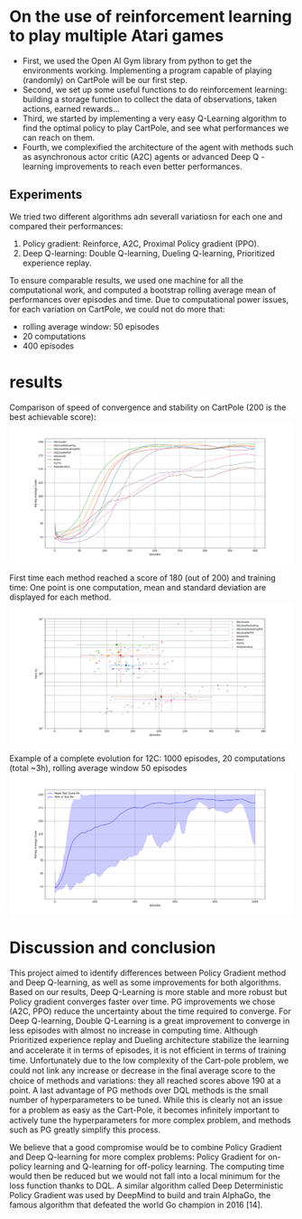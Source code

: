 # On the use of reinforcement learning to play multiple Atari games

- First, we used the Open AI Gym library from python to get the environments working. Implementing a program capable of playing (randomly) on CartPole will be our first step.
- Second, we set up some useful functions to do reinforcement learning: building a storage function to collect the data of observations, taken actions, earned rewards...
- Third, we started by implementing a very easy Q-Learning algorithm to find the optimal policy to play CartPole, and see what performances we can reach on them.
- Fourth, we complexified the architecture of the agent with methods such as asynchronous actor critic (A2C) agents or advanced Deep Q -learning improvements to reach even better performances.

## Experiments

  We tried two different algorithms adn severall variatiosn for each one and compared their performances:
1. Policy gradient: Reinforce, A2C, Proximal Policy gradient (PPO).
2. Deep Q-learning: Double Q-learning, Dueling Q-learning, Prioritized experience replay. 

  To ensure comparable results, we used one machine for all the computational work, and computed a bootstrap rolling average mean of performances over episodes and time. Due to computational power issues, for each variation on CartPole, we could not do more that:
- rolling average window: 50 episodes
- 20 computations
- 400 episodes

# results
Comparison of speed of convergence and stability on CartPole (200 is the best achievable score):
![results](Images/comparison_big.png)

First time each method reached a score of 180 (out of 200) and training time:
One point is one computation, mean and standard deviation are displayed for each method.
![first-over-180](Images/first_over_log.png)

Example of a complete evolution for 12C: 1000 episodes, 20 computations (total ~3h), rolling average window 50 episodes
![first-over-180](Images/PGA2C_20comp1000ep.png)

# Discussion and conclusion
  This project aimed to identify differences between Policy Gradient method and Deep Q-learning, as well as some improvements for both algorithms. Based on our results, Deep Q-Learning is more stable and more robust but Policy gradient converges faster over time. PG improvements we chose (A2C, PPO) reduce the uncertainty about the time required to converge. For Deep Q-learning, Double Q-Learning is a great improvement to converge in less episodes with almost no increase in computing time. Although Prioritized experience replay and Dueling architecture stabilize the learning and accelerate it in terms of episodes, it is not efﬁcient in terms of training time. Unfortunately due to the low complexity of the Cart-pole problem, we could not link any increase or decrease in the ﬁnal average score to the choice of methods and variations: they all reached scores above 190 at a point. A last advantage of PG methods over DQL methods is the small number of hyperparameters to be tuned. While this is clearly not an issue for a problem as easy as the Cart-Pole, it becomes inﬁnitely important to actively tune the hyperparameters for more complex problem, and methods such as PG greatly simplify this process. 

  We believe that a good compromise would be to combine Policy Gradient and Deep Q-learning for more complex problems: Policy Gradient for on-policy learning and Q-learning for off-policy learning. The computing time would then be reduced but we would not fall into a local minimum for the loss function thanks to DQL. A similar algorithm called Deep Deterministic Policy Gradient was used by DeepMind to build and train AlphaGo, the famous algorithm that defeated the world Go champion in 2016 [14]. 
